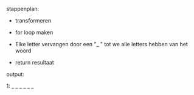 stappenplan:

- transformeren
- for loop maken

- Elke letter vervangen door een "_ "
tot we alle letters hebben van het woord

- return resultaat 

output:

1: _ _ _ _ _ _  